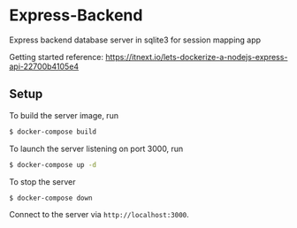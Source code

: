 # Express-Backend
Express backend database server in sqlite3 for session mapping app

Getting started reference: https://itnext.io/lets-dockerize-a-nodejs-express-api-22700b4105e4

## Setup
To build the server image, run
```sh
$ docker-compose build
```
To launch the server listening on port 3000, run
```sh
$ docker-compose up -d
```
To stop the server
```sh
$ docker-compose down
```
Connect to the server via `http://localhost:3000`.